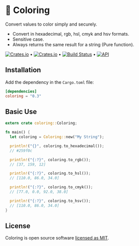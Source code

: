 # 🌈 Coloring

Convert values to color simply and securely.

- Convert in hexadecimal, rgb, hsl, cmyk and hsv formats.
- Sensitive case.
- Always returns the same result for a string (Pure function).

[![Crates.io](https://img.shields.io/crates/v/coloring)](https://crates.io/crates/coloring) &bull; [![Crates.io](https://img.shields.io/crates/l/coloring)](https://github.com/andrelmlins/coloring/blob/master/LICENSE) &bull; [![Build Status](https://travis-ci.com/andrelmlins/coloring.svg?branch=master)](https://travis-ci.com/andrelmlins/coloring) &bull; [![API](https://docs.rs/coloring/badge.svg)](https://docs.rs/coloring)

## Installation

Add the dependency in the `Cargo.toml` file:

```toml
[dependencies]
coloring = "0.3"
```

## Basic Use

```rust
extern crate coloring::Coloring;

fn main() {
  let coloring = Coloring::new("My String");

  println!("{}", coloring.to_hexadecimal());
  // #259f0c

  println!("{:?}", coloring.to_rgb());
  // [37, 159, 12]

  println!("{:?}", coloring.to_hsl());
  // [110.0, 86.0, 34.0]

  println!("{:?}", coloring.to_cmyk());
  // [77.0, 0.0, 92.0, 38.0]

  println!("{:?}", coloring.to_hsv());
  // [110.0, 86.0, 34.0]
}
```

## License

Coloring is open source software [licensed as MIT](https://github.com/andrelmlins/coloring/blob/master/LICENSE).
